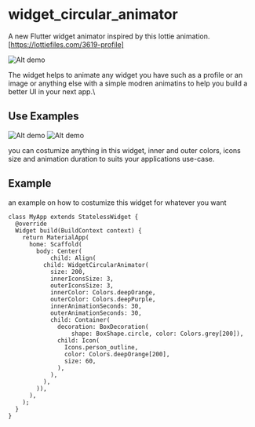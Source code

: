 # widget_circular_animator

A new Flutter widget animator inspired by this lottie animation. [https://lottiefiles.com/3619-profile]



![Alt demo](https://github.com/Ezaldeen99/widget_circular_animator/blob/master/screenshots/example1.gif)

The widget helps to animate any widget you have such as a profile or an image or anything else with a simple modren animatins to help you build a better UI in your next app.\



## Use Examples 
![Alt demo](https://github.com/Ezaldeen99/widget_circular_animator/blob/master/screenshots/example3.gif)
![Alt demo](https://github.com/Ezaldeen99/widget_circular_animator/blob/master/screenshots/example2.gif)



you can costumize anything in this widget, inner and outer colors, icons size and animation duration to suits your applications use-case.


## Example

an example on how to costumize this widget for whatever you want

```
class MyApp extends StatelessWidget {
  @override
  Widget build(BuildContext context) {
    return MaterialApp(
      home: Scaffold(
        body: Center(
            child: Align(
          child: WidgetCircularAnimator(
            size: 200,
            innerIconsSize: 3,
            outerIconsSize: 3,
            innerColor: Colors.deepOrange,
            outerColor: Colors.deepPurple,
            innerAnimationSeconds: 30,
            outerAnimationSeconds: 30,
            child: Container(
              decoration: BoxDecoration(
                  shape: BoxShape.circle, color: Colors.grey[200]),
              child: Icon(
                Icons.person_outline,
                color: Colors.deepOrange[200],
                size: 60,
              ),
            ),
          ),
        )),
      ),
    );
  }
}
```

